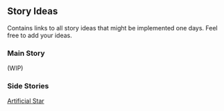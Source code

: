 ## Story Ideas
Contains links to all story ideas that might be implemented one days. Feel free to add your ideas.

### Main Story
(WIP)

### Side Stories
[Artificial Star](https://github.com/IntegratedQuantum/EnterTheBlack/blob/master/ideas/story/artificial-star.md)
